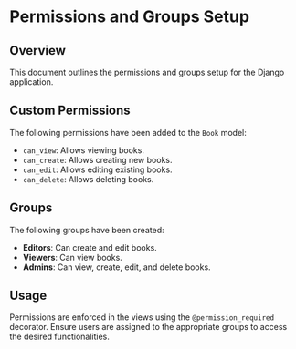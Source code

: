 # Permissions and Groups Setup

## Overview

This document outlines the permissions and groups setup for the Django application.

## Custom Permissions

The following permissions have been added to the `Book` model:

- `can_view`: Allows viewing books.
- `can_create`: Allows creating new books.
- `can_edit`: Allows editing existing books.
- `can_delete`: Allows deleting books.

## Groups

The following groups have been created:

- **Editors**: Can create and edit books.
- **Viewers**: Can view books.
- **Admins**: Can view, create, edit, and delete books.

## Usage

Permissions are enforced in the views using the `@permission_required` decorator. Ensure users are assigned to the appropriate groups to access the desired functionalities.
